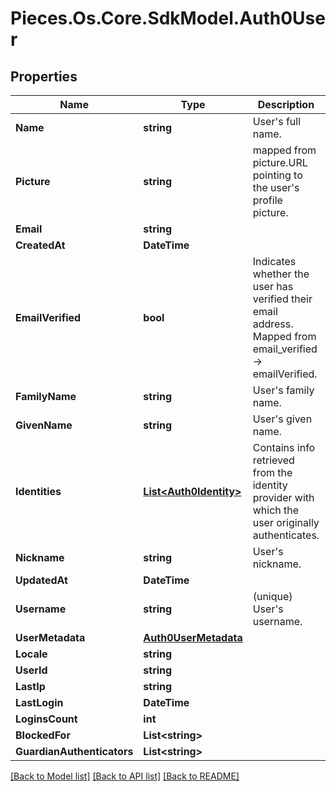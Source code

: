 # Pieces.Os.Core.SdkModel.Auth0User

## Properties

Name | Type | Description | Notes
------------ | ------------- | ------------- | -------------
**Name** | **string** |  User&#39;s full name. | [optional] 
**Picture** | **string** | mapped from picture.URL pointing to the user&#39;s profile picture.  | [optional] 
**Email** | **string** |  | [optional] 
**CreatedAt** | **DateTime** |  | [optional] 
**EmailVerified** | **bool** | Indicates whether the user has verified their email address. Mapped from email_verified -&gt; emailVerified. | [optional] 
**FamilyName** | **string** | User&#39;s family name. | [optional] 
**GivenName** | **string** | User&#39;s given name.  | [optional] 
**Identities** | [**List&lt;Auth0Identity&gt;**](Auth0Identity.md) | Contains info retrieved from the identity provider with which the user originally authenticates. | [optional] 
**Nickname** | **string** | User&#39;s nickname.  | [optional] 
**UpdatedAt** | **DateTime** |  | [optional] 
**Username** | **string** |  (unique) User&#39;s username.   | [optional] 
**UserMetadata** | [**Auth0UserMetadata**](Auth0UserMetadata.md) |  | [optional] 
**Locale** | **string** |  | [optional] 
**UserId** | **string** |  | [optional] 
**LastIp** | **string** |  | [optional] 
**LastLogin** | **DateTime** |  | [optional] 
**LoginsCount** | **int** |  | [optional] 
**BlockedFor** | **List&lt;string&gt;** |  | [optional] 
**GuardianAuthenticators** | **List&lt;string&gt;** |  | [optional] 

[[Back to Model list]](../README.md#documentation-for-models) [[Back to API list]](../README.md#documentation-for-api-endpoints) [[Back to README]](../README.md)

